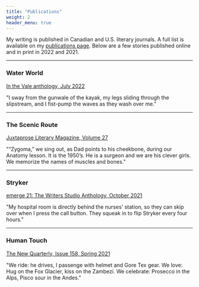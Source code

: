 ```yaml
---
title: "Publications"
weight: 2
header_menu: true
---
```


My writing is published in Canadian and U.S. literary journals. A full list is available on my [publications page](publications). Below are a few stories published online and in print in 2022 and 2021.

---

### Water World
[In the Vale anthology, July 2022](https://readquebec.ca/book/in-the-vale/)

"I sway from the gunwale of the kayak, my legs sliding through the slipstream, and I fist-pump the waves as they wash over me."

---

### The Scenic Route
[Juxtaprose Literary Magazine, Volume 27](https://www.juxtaprosemagazine.org/volume-27/)

"“Zygoma,” we sing out, as Dad points to his cheekbone, during our Anatomy lesson. It is the 1950’s. He is a surgeon and we are his clever girls. We memorize the names of muscles and bones." 

---

### Stryker
[emerge 21: The Writers Studio Anthology, October 2021](https://www.amazon.ca/emerge-21-Writers-Studio-Anthology/dp/1772870838)

"My hospital room is directly behind the nurses' station, so they can skip over when I press the call button. They squeak in to flip Stryker every four hours."

---
### Human Touch
[The New Quarterly, Issue 158, Spring 2021](https://tnq.ca/issues/issue-158/)

"We ride: he drives, I passenge with helmet and Gore Tex gear.
We love: Hug on the Fox Glacier, kiss on the Zambezi.
We celebrate: Prosecco in the Alps, Pisco sour in the Andes."
